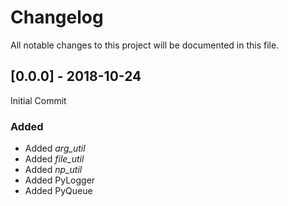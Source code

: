 # Changelog
All notable changes to this project will be documented in this file.

## [0.0.0] - 2018-10-24

Initial Commit

### Added
- Added *arg_util*
- Added *file_util*
- Added *np_util*
- Added PyLogger
- Added PyQueue
